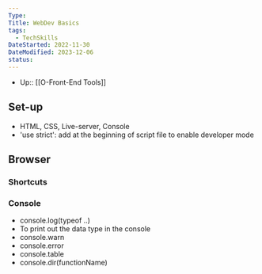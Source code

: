 ```yaml
---
Type: 
Title: WebDev Basics
tags:
  - TechSkills
DateStarted: 2022-11-30
DateModified: 2023-12-06
status: 
---
```

- Up:: [[O-Front-End Tools]]
## Set-up

- HTML, CSS, Live-server, Console
- 'use strict': add at the beginning of script file to enable developer mode

## Browser

### Shortcuts

### Console
- console.log(typeof ..)  
 - To print out the data type in the console  
- console.warn  
- console.error  
- console.table  
- console.dir(functionName)

